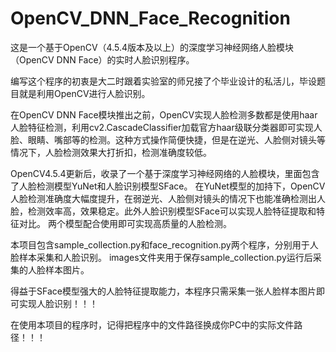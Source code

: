 # OpenCV_DNN_Face_Recognition
这是一个基于OpenCV（4.5.4版本及以上）的深度学习神经网络人脸模块（OpenCV DNN Face）的实时人脸识别程序。

编写这个程序的初衷是大二时跟着实验室的师兄接了个毕业设计的私活儿，毕设题目就是利用OpenCV进行人脸识别。

在OpenCV DNN Face模块推出之前，OpenCV实现人脸检测多数都是使用haar人脸特征检测，利用cv2.CascadeClassifier加载官方haar级联分类器即可实现人脸、眼睛、嘴部等的检测。这种方式操作简便快捷，但是在逆光、人脸侧对镜头等情况下，人脸检测效果大打折扣，检测准确度较低。  

OpenCV4.5.4更新后，收录了一个基于深度学习神经网络的人脸模块，里面包含了人脸检测模型YuNet和人脸识别模型SFace。
在YuNet模型的加持下，OpenCV人脸检测准确度大幅度提升，在弱逆光、人脸侧对镜头的情况下也能准确检测出人脸，检测效率高，效果稳定。此外人脸识别模型SFace可以实现人脸特征提取和特征对比。
两个模型配合使用即可实现高质量的人脸检测。  

本项目包含sample_collection.py和face_recognition.py两个程序，分别用于人脸样本采集和人脸识别。
images文件夹用于保存sample_collection.py运行后采集的人脸样本图片。  

得益于SFace模型强大的人脸特征提取能力，本程序只需采集一张人脸样本图片即可实现人脸识别！！！

在使用本项目的程序时，记得把程序中的文件路径换成你PC中的实际文件路径！！！
